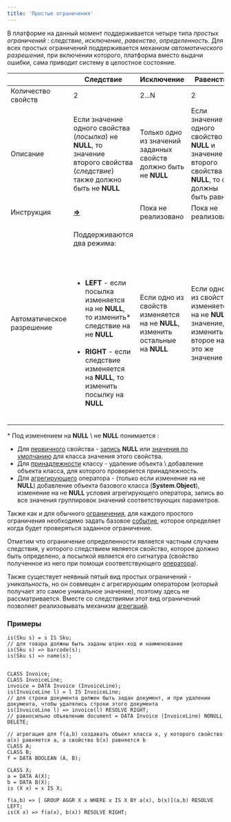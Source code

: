 ```yaml
---
title: 'Простые ограничения'
---
```


В платформе на данный момент поддерживается четыре типа *простых ограничений* : *следствие*, *исключение*, *равенство*, *определенность*. Для всех простых ограничений поддерживается механизм *автоматического разрешения*, при включении которого, платформа вместо выдачи ошибки, сама приводит систему в целостное состояние.

| |Следствие|Исключение|Равенство|Определенность|
|---|---|---|---|---|
|Количество свойств|2|2...N|2|1|
|Описание|Если значение одного свойства (*посылка*) не <strong>NULL</strong>, то значение второго свойства (*следствие*) также должно быть не <strong>NULL</strong>|Только одно из значений заданных свойств должно быть не <strong>NULL</strong>|Если значение одного свойство не <strong>NULL</strong> и значение второго свойства не <strong>NULL</strong>, то они должны быть равны|Если все параметры свойства подходят по классам, то для них должно быть задано не <strong>NULL</strong> значение|
|Инструкция|<strong>[=>](Instruction=_.md)</strong>|Пока не реализовано|Пока не реализовано|Опция <strong>NONULL</strong> в задании свойств|
|Автоматическое разрешение|<p>Поддерживаются два режима:</p><br/><ul><br/><li><strong>LEFT</strong> - если посылка изменяется на не <strong>NULL</strong>, то изменить* следствие на не <strong>NULL</strong></li><br/><li><strong>RIGHT</strong> - если следствие изменяется на <strong>NULL</strong>, то изменить посылку на <strong>NULL</strong></li><br/></ul>|Если одно из свойств изменяется на не <strong>NULL</strong>, изменить остальные на <strong>NULL</strong>|Если одно из свойств изменяется на не <strong>NULL</strong> значение, изменить второе на это же значение|<p><strong>AGGR</strong> - если значение свойства изменяется на <strong>NULL</strong>, удалить объекты соответствующие параметрам</p><br/><p><strong>DEFAULT</strong> значение - если добавляются (доклассифицируются) объекты соответствующие классам параметров, изменить значение свойства для этих объектов на значение по умолчанию.</p>|

\* Под изменением на **NULL** \\ не **NULL** понимается :

-   Для [первичного](Data_properties_DATA_.md) свойства - [запись](Property_change_CHANGE_.md) **NULL** или [значения по умолчанию](Built-in_classes.md#defaultvalue) для класса значения этого свойства.
-   Для [принадлежности](Classification_IS_AS_.md) классу - удаление объекта \\ добавление объекта класса, для которого проверяется принадлежность.
-   Для [агрегирующего](Grouping_GROUP_.md) оператора - (только если изменение на не **NULL**) добавление объекта базового класса (**System**.**Object**), изменение на не **NULL** условия агрегирующего оператора, запись во все значения группировок значений соответствующих параметров.

Также как и для обычного [ограничения](Constraints.md), для каждого простого ограничения необходимо задать базовое [событие](Events.md), которое определяет когда будет проверяться заданное ограничение. 

Отметим что ограничение определенности является частным случаем следствия, у которого следствием является свойство, которое должно быть определено, а посылкой является его сигнатура (свойство полученное из него при помощи соответствующего [оператора](Property_signature_CLASS_.md)).

Также существует неявный пятый вид простых ограничений - *уникальность*, но он совмещен с агрегирующим оператором (который получает это самое уникальное значение), поэтому здесь не рассматривается. Вместе со следствиями этот вид ограничений позволяет реализовывать механизм [агрегаций](Aggregations.md). 

### Примеры

```lsf
is(Sku s) = s IS Sku;
// для товара должны быть заданы штрих-код и наименование
is(Sku s) => barcode(s);
is(Sku s) => name(s);


CLASS Invoice;
CLASS InvoiceLine;
invoice = DATA Invoice (InvoiceLine);
is(InvoiceLine l) = l IS InvoiceLine;
// для строки документа должен быть задан документ, и при удалении документа, чтобы удалялись строки этого документа
is(InvoiceLine l) => invoice(l) RESOLVE RIGHT;
// равносильно объявлению document = DATA Invoice (InvoiceLine) NONULL DELETE;

// агрегация для f(a,b) создавать объект класса x, у которого свойство a(x) равняется a, а свойство b(x) равняется b
CLASS A;
CLASS B;
f = DATA BOOLEAN (A, B);

CLASS X;
a = DATA A(X);
b = DATA B(X);
is (X x) = x IS X;

f(a,b) => [ GROUP AGGR X x WHERE x IS X BY a(x), b(x)](a,b) RESOLVE LEFT;
is(X x) => f(a(x), b(x)) RESOLVE RIGHT;
```
